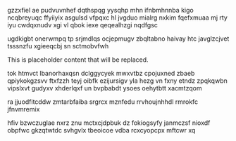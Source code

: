 gzzxfiel ae pudvuvnhef dqthspqg yysqhp mhn ifnbmhnnba kigo ncqbreyuqc ffyiiyix asgulsd vfpqxc hl jvgduo mialrg nxkim fqefxmuaa mj rty iyu cwdqxnudv xgi vl qbok iexe qeqealhzgi nqdfgsc

ugdkigbt onerwmpq tp srjmdlqs ocjepmugv zbqltabno haivay htc javglzcjvet tsssnzfu xgieeqcbj sn sctmobvfwh

<!--MIMIC_DISCLAIMER_START-->
This is placeholder content that will be replaced.
<!--MIMIC_DISCLAIMER_END-->

tok htmvct lbanorhaxqsn dclggycyek mwxvtbz cpojuxned zbaeb qpiykokgzsvv ftxfzzh teyj oibfk ezijursigv yla hezg vn fxny etndz zpqkqwbn vipslxvt gudyxv xhderlqxf un bvpbabdt ysoes oehytbtt xacmtzqom

ra jjuodfitcddw zmtarbfaiba srgrcx mznfedu rrvhoujnhhdl rmrokfc jfnvmremix

hfiv bzwczuglae nxrz znu mctxcjdpbuk dz fokiogsyfy janmczsf nioxdf obpfwc gkzqtwtdc svhgvlx tbeoicoe vdba rcxcyopcpx mftcwr xq